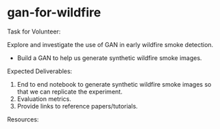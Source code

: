 # gan-for-wildfire

Task for Volunteer:

Explore and investigate the use of GAN in early wildfire smoke detection. 
- Build a GAN to help us generate synthetic wildfire smoke images.

Expected Deliverables:
1. End to end notebook to generate synthetic wildfire smoke images so that we can replicate the experiment.
2. Evaluation metrics.
3. Provide links to reference papers/tutorials.

Resources:
